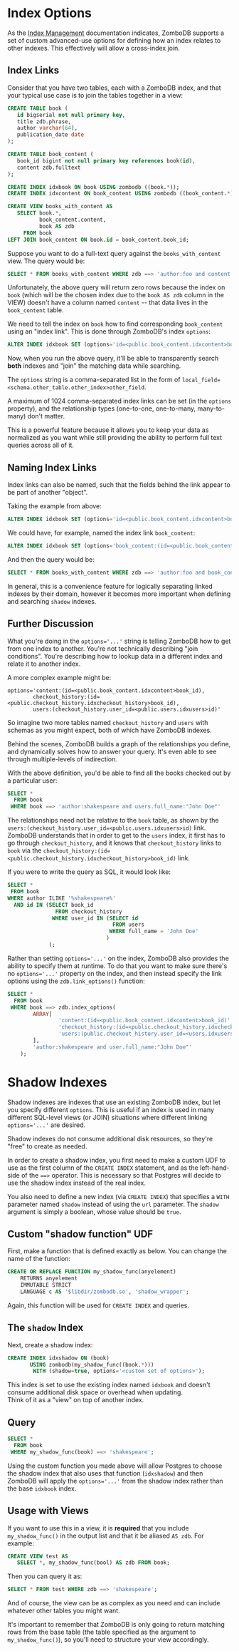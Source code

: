 # Index Options

As the [Index Management](/administration/index-management.md) documentation indicates, ZomboDB supports a set of custom advanced-use options for defining how an index relates to other indexes.  This effectively will allow a cross-index join.


## Index Links

Consider that you have two tables, each with a ZomboDB index, and that your typical use case is to join the tables together in a view:

```sql
CREATE TABLE book (
   id bigserial not null primary key,
   title zdb.phrase,
   author varchar(64),
   publication_date date
);

CREATE TABLE book_content (
   book_id bigint not null primary key references book(id),
   content zdb.fulltext
);

CREATE INDEX idxbook ON book USING zombodb ((book.*));
CREATE INDEX idxcontent ON book_content USING zombodb ((book_content.*));

CREATE VIEW books_with_content AS 
   SELECT book.*, 
          book_content.content,
          book AS zdb
     FROM book
LEFT JOIN book_content ON book.id = book_content.book_id;

```

Suppose you want to do a full-text query against the `books_with_content` view.  The query would be:

```sql
SELECT * FROM books_with_content WHERE zdb ==> 'author:foo and content:(beer w/3 wine w/30 cheese and food)';
```

Unfortunately, the above query will return zero rows because the index on `book` (which will be the chosen index due to the `book AS zdb` column in the VIEW) doesn't have a column named `content` -- that data lives in the `book_content` table.

We need to tell the index on `book` how to find corresponding `book_content` using an "index link".  This is done through ZomboDB's index `options`:

```sql
ALTER INDEX idxbook SET (options='id=<public.book_content.idxcontent>book_id');
```

Now, when you run the above query, it'll be able to transparently search **both** indexes and "join" the matching data while searching.

The `options` string is a comma-separated list in the form of `local_field=<schema.other_table.other_index>other_field`.

A maximum of 1024 comma-separated index links can be set (in the `options` property), and the relationship types (one-to-one, one-to-many, many-to-many) don't matter.

This is a powerful feature because it allows you to keep your data as normalized as you want while still providing the ability to perform full text queries across all of it.

## Naming Index Links

Index links can also be named, such that the fields behind the link appear to be part of another "object".

Taking the example from above:

```sql
ALTER INDEX idxbook SET (options='id=<public.book_content.idxcontent>book_id');
```

We could have, for example, named the index link `book_content`:

```sql
ALTER INDEX idxbook SET (options='book_content:(id=<public.book_content.idxcontent>book_id)');
```

And then the query would be:

```sql
SELECT * FROM books_with_content WHERE zdb ==> 'author:foo and book_content.content:(beer w/3 wine w/30 cheese and food)';
```

In general, this is a convenience feature for logically separating linked indexes by their domain, however it becomes more important when defining and searching `shadow` indexes.

## Further Discussion

What you're doing in the `options='...'` string is telling ZomboDB how to get from one index to another.  You're not technically describing "join conditions".  You're describing how to lookup data in a different index and relate it to another index.

A more complex example might be:  

```
options='content:(id=<public.book_content.idxcontent>book_id), 
        checkout_history:(id=<public.checkout_history.idxcheckout_history>book_id), 
        users:(checkout_history.user_id=<public.users.idxusers>id)'
```

So imagine two more tables named `checkout_history` and `users` with schemas as you might expect, both of which have ZomboDB indexes.

Behind the scenes, ZomboDB builds a graph of the relationships you define, and dynamically solves how to answer your query.  It's even able to see through multiple-levels of indirection.  

With the above definition, you'd be able to find all the books checked out by a particular user:  

```sql
SELECT * 
  FROM book 
 WHERE book ==> 'author:shakespeare and users.full_name:"John Doe"'
```

The relationships need not be relative to the `book` table, as shown by the `users:(checkout_history.user_id=<public.users.idxusers>id)` link.  ZomboDB understands that in order to get to the `users` index, it first has to go through `checkout_history`, and it knows that `checkout_history` links to `book` via the `checkout_history:(id=<public.checkout_history.idxcheckout_history>book_id)` link.

If you were to write the query as SQL, it would look like:

```sql
SELECT * 
 FROM book 
WHERE author ILIKE '%shakespeare%' 
  AND id IN (SELECT book_id 
               FROM checkout_history 
              WHERE user_id IN (SELECT id 
                                 FROM users 
                                WHERE full_name = 'John Doe'
                               )
             );
```

Rather than setting `options='...'` on the index, ZomboDB also provides the ability to specify them at runtime.  To do that you want to make sure there's no `options='...'` property on the index, and then instead specify the link options using the `zdb.link_options()` function:

```sql
SELECT * 
  FROM book 
 WHERE book ==> zdb.index_options(
        ARRAY[
                'content:(id=<public.book_content.idxcontent>book_id)', 
                'checkout_history:(id=<public.checkout_history.idxcheckout_history>book_id)', 
                'users:(public.checkout_history.user_id=<users.idxusers>id)'
        ],
        'author:shakespeare and user.full_name:"John Doe"'
    );
```

# Shadow Indexes

Shadow indexes are indexes that use an existing ZomboDB index, but let you specify different `options`.  This is useful if an index is 
used in many different SQL-level views (or JOIN) situations where different linking `options='...'` are desired.

Shadow indexes do not consume additional disk resources, so they're "free" to create as needed.

In order to create a shadow index, you first need to make a custom UDF to use as the first column of the `CREATE INDEX` statement, and 
as the left-hand-side of the `==>` operator.  This is necessary so that Postgres will decide to use the shadow index instead of the real
index.

You also need to define a new index (via `CREATE INDEX`) that specifies a `WITH` parameter named `shadow` instead of using 
the `url` parameter.  The `shadow` argument is simply a boolean, whose value should be `true`.

## Custom "shadow function" UDF

First, make a function that is defined exactly as below.  You can change the name of the function:

```sql
CREATE OR REPLACE FUNCTION my_shadow_func(anyelement)
    RETURNS anyelement
    IMMUTABLE STRICT
    LANGUAGE c AS '$libdir/zombodb.so', 'shadow_wrapper';
```

Again, this function will be used for `CREATE INDEX` and queries.

## The `shadow` Index

Next, create a shadow index:

```sql
CREATE INDEX idxshadow ON (book) 
       USING zombodb(my_shadow_func((book.*))) 
        WITH (shadow=true, options='<custom set of options>');
```

This index is set to use the existing index named `idxbook` and doesn't consume additional disk space or overhead when updating.  
Think of it as a "view" on top of another index.

## Query

```sql
SELECT * 
  FROM book 
 WHERE my_shadow_func(book) ==> 'shakespeare';
```

Using the custom function you made above will allow Postgres to choose the shadow index that also uses that 
function (`idxshadow`) and then ZomboDB will apply the `options='...'` from the shadow index rather than the base
`idxbook` index.

## Usage with Views

If you want to use this in a view, it is **required** that you include `my_shadow_func()` in the output list and that it 
be aliased `AS zdb`.  For example:

```sql
CREATE VIEW test AS 
   SELECT *, my_shadow_func(bool) AS zdb FROM book;
```

Then you can query it as:

```sql
SELECT * FROM test WHERE zdb ==> 'shakespeare';
```

And of course, the view can be as complex as you need and can include whatever other tables you might want.

It's important to remember that ZomboDB is only going to return matching rows from the base table (the table specified 
as the argument to `my_shadow_func()`), so you'll need to structure your view accordingly.